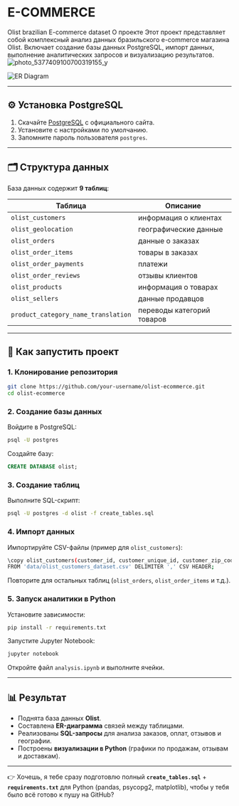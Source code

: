 # E-COMMERCE
Olist brazilian E-commerce dataset
 О проекте
Этот проект представляет собой комплексный анализ данных бразильского e-commerce магазина Olist. Включает создание базы данных PostgreSQL, импорт данных, выполнение аналитических запросов и визуализацию результатов.
![photo_5377409100700319155_y](https://github.com/user-attachments/assets/cfa6fcb5-10ac-409b-b5aa-c53d6d6a814e)



![ER Diagram](photo_5377409100700319155_y)

---

## ⚙️ Установка PostgreSQL

1. Скачайте [PostgreSQL](https://www.postgresql.org/download/) с официального сайта.
2. Установите с настройками по умолчанию.
3. Запомните пароль пользователя `postgres`.

---

## 🗂️ Структура данных

База данных содержит **9 таблиц**:

| Таблица                             | Описание                   |
| ----------------------------------- | -------------------------- |
| `olist_customers`                   | информация о клиентах      |
| `olist_geolocation`                 | географические данные      |
| `olist_orders`                      | данные о заказах           |
| `olist_order_items`                 | товары в заказах           |
| `olist_order_payments`              | платежи                    |
| `olist_order_reviews`               | отзывы клиентов            |
| `olist_products`                    | информация о товарах       |
| `olist_sellers`                     | данные продавцов           |
| `product_category_name_translation` | переводы категорий товаров |

---

## 🚀 Как запустить проект

### 1. Клонирование репозитория

```bash
git clone https://github.com/your-username/olist-ecommerce.git
cd olist-ecommerce
```

### 2. Создание базы данных

Войдите в PostgreSQL:

```bash
psql -U postgres
```

Создайте базу:

```sql
CREATE DATABASE olist;
```

### 3. Создание таблиц

Выполните SQL-скрипт:

```bash
psql -U postgres -d olist -f create_tables.sql
```

### 4. Импорт данных

Импортируйте CSV-файлы (пример для `olist_customers`):

```bash
\copy olist_customers(customer_id, customer_unique_id, customer_zip_code_prefix, customer_city, customer_state) 
FROM 'data/olist_customers_dataset.csv' DELIMITER ',' CSV HEADER;
```

Повторите для остальных таблиц (`olist_orders`, `olist_order_items` и т.д.).

### 5. Запуск аналитики в Python

Установите зависимости:

```bash
pip install -r requirements.txt
```

Запустите Jupyter Notebook:

```bash
jupyter notebook
```

Откройте файл `analysis.ipynb` и выполните ячейки.

---

## 📊 Результат

* Поднята база данных **Olist**.
* Составлена **ER-диаграмма** связей между таблицами.
* Реализованы **SQL-запросы** для анализа заказов, оплат, отзывов и географии.
* Построены **визуализации в Python** (графики по продажам, отзывам и доставкам).

---

👉 Хочешь, я тебе сразу подготовлю полный **`create_tables.sql`** + **`requirements.txt`** для Python (pandas, psycopg2, matplotlib), чтобы у тебя было всё готово к пушу на GitHub?
